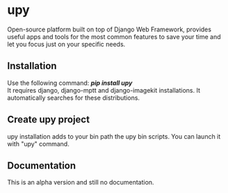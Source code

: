 upy
===

Open-source platform built on top of Django Web Framework, provides useful apps and tools for the most common features to save your time and let you focus just on your specific needs.

## Installation

Use the following command: <b><i>pip install upy</i></b>
<br />
It requires django, django-mptt and django-imagekit installations. It automatically searches for these distributions.


## Create upy project

upy installation adds to your bin path the upy bin scripts. You can launch it with "upy" command.


## Documentation

This is an alpha version and still no documentation.